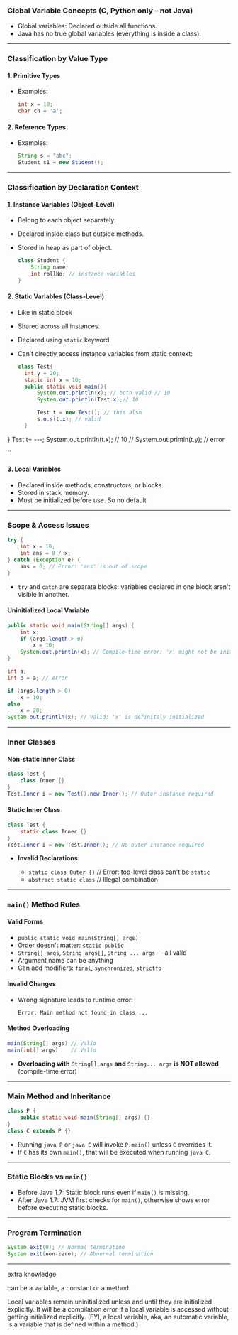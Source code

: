 ### **Global Variable Concepts (C, Python only – not Java)**

* Global variables: Declared outside all functions.
* Java has no true global variables (everything is inside a class).

---

### **Classification by Value Type**

#### **1. Primitive Types**

* Examples:

  ```java
  int x = 10;
  char ch = 'a';
  ```

#### **2. Reference Types**

* Examples:

  ```java
  String s = "abc";
  Student s1 = new Student();
  ```

---

### **Classification by Declaration Context**

#### **1. Instance Variables (Object-Level)**

* Belong to each object separately.
* Declared inside class but outside methods.
* Stored in heap as part of object.

  ```java
  class Student {
      String name;
      int rollNo; // instance variables
  }
  ```

#### **2. Static Variables (Class-Level)**
* Like in static block
* Shared across all instances.
* Declared using `static` keyword.
* Can’t directly access instance variables from static context:


  ```java
  class Test{
    int y = 20;
    static int x = 10;
    public static void main(){
        System.out.println(x); // both valid // 10
        System.out.println(Test.x);// 10

        Test t = new Test(); // this also
        s.o.s(t.x); // valid
    }
}
    Test t= ---;
    System.out.println(t.x); // 10
    // System.out.println(t.y); // error

  ``

#### **3. Local Variables**

* Declared inside methods, constructors, or blocks.
* Stored in stack memory.
* Must be initialized before use. So no default

---

### **Scope & Access Issues**

```java
try {
    int x = 10;
    int ans = 0 / x;
} catch (Exception e) {
    ans = 0; // Error: 'ans' is out of scope
}
```

* `try` and `catch` are separate blocks; variables declared in one block aren't visible in another.

#### **Uninitialized Local Variable**

```java
public static void main(String[] args) {
    int x;
    if (args.length > 0)
        x = 10;
    System.out.println(x); // Compile-time error: 'x' might not be initialized
}
```

``` java
int a;
int b = a; // error
```
```java
if (args.length > 0)
    x = 10;
else
    x = 20;
System.out.println(x); // Valid: 'x' is definitely initialized
```

---

### **Inner Classes**

#### **Non-static Inner Class**

```java
class Test {
    class Inner {}
}
Test.Inner i = new Test().new Inner(); // Outer instance required
```

#### **Static Inner Class**

```java
class Test {
    static class Inner {}
}
Test.Inner i = new Test.Inner(); // No outer instance required
```

* **Invalid Declarations:**

  * `static class Outer {}` // Error: top-level class can't be `static`
  * `abstract static class` // Illegal combination

---

### **`main()` Method Rules**

#### **Valid Forms**

* `public static void main(String[] args)`
* Order doesn't matter: `static public`
* `String[] args`, `String args[]`, `String ... args` — all valid
* Argument name can be anything
* Can add modifiers: `final`, `synchronized`, `strictfp`

#### **Invalid Changes**

* Wrong signature leads to runtime error:

  ```
  Error: Main method not found in class ...
  ```

#### **Method Overloading**

```java
main(String[] args) // Valid
main(int[] args)    // Valid
```

* **Overloading with** `String[] args` **and** `String... args` **is NOT allowed** (compile-time error)

---

### **Main Method and Inheritance**

```java
class P {
    public static void main(String[] args) {}
}
class C extends P {}
```

* Running `java P` or `java C` will invoke `P.main()` unless `C` overrides it.
* If `C` has its own `main()`, that will be executed when running `java C`.

---

### **Static Blocks vs `main()`**

* Before Java 1.7: Static block runs even if `main()` is missing.
* After Java 1.7: JVM first checks for `main()`, otherwise shows error before executing static blocks.

---

### **Program Termination**

```java
System.exit(0); // Normal termination
System.exit(non-zero); // Abnormal termination
```

---

extra knowledge

can be a variable, a constant or a method.

Local variables remain uninitialized unless and until they are initialized explicitly. It will be a compilation error if a local variable is accessed without getting initialized explicitly. (FYI, a local variable, aka, an automatic variable, is a variable that is defined within a method.)

